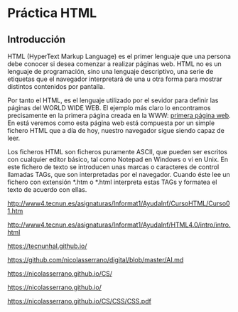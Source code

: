 # Práctica HTML

## Introducción

HTML (HyperText Markup Language) es el primer lenguaje que una persona debe conocer si desea comenzar a realizar páginas web. HTML no es un lenguaje de programación, sino una lenguaje descriptivo, una serie de etiquetas que el navegador interpretará de una u otra forma para mostrar distintos contenidos por pantalla. 

Por tanto el HTML, es el lenguaje utilizado por el sevidor para definir las páginas del WORLD WIDE WEB. El ejemplo más claro lo encontramos precisamente en la primera página creada en la WWW: [primera página web](http://info.cern.ch/hypertext/WWW/WhatIs.html). En está veremos como esta página web está compuesta por un simple fichero HTML que a día de hoy, nuestro navegador sigue siendo capaz de leer. 

Los ficheros HTML son ficheros puramente ASCII, que pueden ser escritos con cualquier editor básico, tal como Notepad en Windows o vi en Unix. En este fichero de texto se introducen unas marcas o caracteres de control llamadas TAGs, que son interpretadas por el navegador. Cuando éste lee un fichero con extensión *.htm o *.html interpreta estas TAGs y formatea el texto de acuerdo con ellas.





http://www4.tecnun.es/asignaturas/Informat1/AyudaInf/CursoHTML/Curso01.htm

http://www4.tecnun.es/asignaturas/Informat1/AyudaInf/HTML4.0/intro/intro.html

https://tecnunhal.github.io/

https://github.com/nicolasserrano/digital/blob/master/AI.md

https://nicolasserrano.github.io/CS/

https://nicolasserrano.github.io/

https://nicolasserrano.github.io/CS/CSS/CSS.pdf
